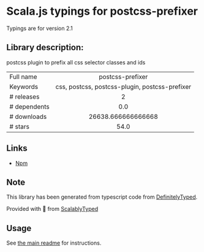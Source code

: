 
# Scala.js typings for postcss-prefixer

Typings are for version 2.1

## Library description:
postcss plugin to prefix all css selector classes and ids

|                    |                 |
| ------------------ | :-------------: |
| Full name          | postcss-prefixer |
| Keywords           | css, postcss, postcss-plugin, postcss-prefixer |
| # releases         | 2 |
| # dependents       | 0.0 |
| # downloads        | 26638.666666666668 |
| # stars            | 54.0 |

## Links
- [Npm](https://www.npmjs.com/package/postcss-prefixer)
    


## Note
This library has been generated from typescript code from [DefinitelyTyped](https://definitelytyped.org).

Provided with :purple_heart: from [ScalablyTyped](https://github.com/oyvindberg/ScalablyTyped)

## Usage
See [the main readme](../../readme.md) for instructions.



